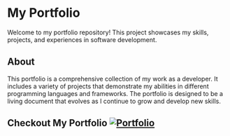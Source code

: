 # My Portfolio

Welcome to my portfolio repository! This project showcases my skills, projects, and experiences in software development.

## About

This portfolio is a comprehensive collection of my work as a developer. It includes a variety of projects that demonstrate my abilities in different programming languages and frameworks. The portfolio is designed to be a living document that evolves as I continue to grow and develop new skills.

## Checkout My Portfolio [![Portfolio](https://img.shields.io/badge/Portfolio-Online-brightgreen)](https://sriramreddy-7.github.io/My-Portfolio/)
